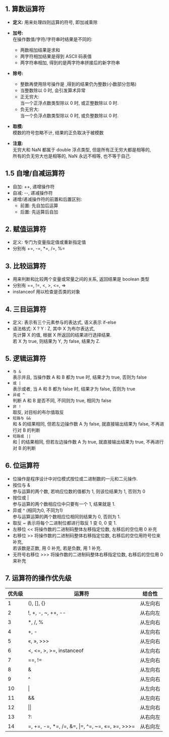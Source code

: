 ## 1. 算数运算符
- **定义:** 用来处理四则运算的符号, 即加减乘除  
- **加号:**   
  在操作数值/字符/字符串时结果是不同的:    
  - 两数相加结果是求和  
  - 两字符相加结果是得到 ASCII 码表值    
  - 两字符串相加, 得到的是两字符串拼接后的新字符串  
  
- **除号:**  
  - 整数再使用除号操作是 ,得到的结果仍为整数(小数部分忽略)  
  - 当整数除以 0 时, 会引发算术异常  
  - 正无穷大:  
    当一个正浮点数类型除以 0 时, 或正整数除以 0 时.
  - 负无穷大:  
    当一个负浮点数类型除以 0 时, 或负整数除以 0 时.

- **取模:**  
  模数的符号忽略不计, 结果的正负取决于被模数

- **注意:**  
  无穷大和 NaN 都属于 double 浮点类型, 但是所有正无穷大都是相等的,  
  所有的负无穷大也是相等的, NaN 永远不相等, 也不等于自己.

## 1.5 自增/自减运算符
- 自加: ++, 递增操作符
- 自减: --, 递减操作符
- 递增/递减操作符的前置和后置区别:  
  - 前置: 先自加后运算
  - 后置: 先运算后自加

## 2. 赋值运算符
- 定义: 专门为变量指定值或重新指定值
- 分别有 +=, -=, *=, /=, %=

## 3. 比较运算符
- 用来判断和比较两个变量或常量之间的关系, 返回结果是 boolean 类型  
- 分别有 ==, !=, <, >, <=, =>
- instanceof 用以检查是否类的对象

## 4. 三目运算符
- 定义: 表示有三个元素参与的表达式, 语义表示 if-else
- 语法格式: X ? Y : Z, 其中 X 为布尔表达式,  
  先计算 X 的值, 根据 X 所返回的结果进行选择结果.  
  若 X 为 true, 则结果为 Y, 为 false, 结果为 Z.

## 5. 逻辑运算符
- `与 &`  
  表示并且, 当操作数 A 和 B 都为 true 时, 结果才为 true, 否则为 false  
- `或 |`  
  表示或者, 当 A 和 B 都为 false 时, 结果才为 false,
  否则为 true
- `异或 ^`  
  判断 A 和 B 是否不同, 不同则为 true, 相同为 false
- `非 !`   
  取反, 对目标的布尔值取反
- `短路与 &&`   
  和 & 的结果相同, 但若左边操作数 A 为 false, 就直接输出结果为 false, 不再进行对 B 的判断
- `短路或 ||`   
  和 | 的结果相同, 但若左边操作数 A 为 true, 就直接输出结果为 true, 不再进行对 B 的判断

## 6. 位运算符
- 位操作是程序设计中对位模式按位或二进制数的一元和二元操作.
- 按位与 &  
  参与运算的两个数, 若响应位数的值都为 1, 则该位结果为 1, 否则为 0
- 按位或 |  
  参与运算的两个数相应位中只要有一个 1, 结果就是 1.
- 异或 ^ (相同为0, 不同为1)  
  参与运算运算的两个数相应位相同则结果为 0, 否则为 1.
- 取反 ~
  表示将每个二进制位都进行取反 1 变 0, 0 变 1.
- 左移位 <<
  将操作数的二进制码整体左移指定位数, 左移后的空位用 0 补充  
- 右移位 >>
  将操作数的二进制码整体右移指定位数, 右移后的空位用符号位来补充,  
  若该数是正数, 用 0 补充, 若是负数, 用 1 补充.  
- 无符号右移位 >>>
  将操作数的二进制码整体右移指定位数, 右移后的空位用 0 来补充

## 7. 运算符的操作优先级
优先级 | 运算符 | 结合性
  -| -| -|
1	|(), [], {}	|从左向右
2	|!, +, -, ~, ++, -- |从右向左
3	|*, /, % |从左向右
4	|+, -|从左向右
5	|«, », >>>	|从左向右
6	|<, <=, >, >=, instanceof	|从左向右
7	|==, !=	|从左向右
8	|& |从左向右
9	|^ |从左向右
10 |\| |从左向右
11 |&& |从左向右
12 |\|\| |从左向右
13 |?: |从右向左
14 |=, +=, -=, *=, /=, &=, \|=, ^=, ~=, «=, »=, >>>= |从右向左
